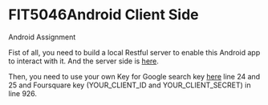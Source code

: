 # FIT5046Android Client Side
Android Assignment

Fist of all, you need to build a local Restful server to enable this Android app to interact with it. And the server side is [here](https://github.com/hongdaxie/FIT5046AndroidServerSide).

Then, you need to use your own Key for Google search key [here](https://github.com/hongdaxie/FIT5046AndroidClientSide/blob/master/app/src/main/java/com/example/assignment3/RestClient.java) line 24 and 25 and Foursquare key (YOUR_CLIENT_ID and YOUR_CLIENT_SECRET) in line 926.

